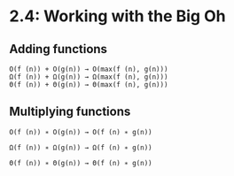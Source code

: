 # 2.4: Working with the Big Oh

Adding functions
---

```
O(f (n)) + O(g(n)) → O(max(f (n), g(n)))  
Ω(f (n)) + Ω(g(n)) → Ω(max(f (n), g(n)))  
Θ(f (n)) + Θ(g(n)) → Θ(max(f (n), g(n)))
```

Multiplying functions
---

```
O(f (n)) ∗ O(g(n)) → O(f (n) ∗ g(n))

Ω(f (n)) ∗ Ω(g(n)) → Ω(f (n) ∗ g(n))

Θ(f (n)) ∗ Θ(g(n)) → Θ(f (n) ∗ g(n))
```
